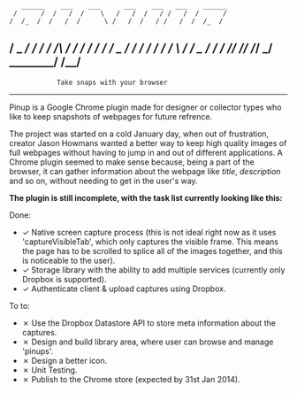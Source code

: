        ______    ___    ___      ___    ___   ___    ______
     /      /  /   /  /    \   /   /  /   / /   /  /      /
    /  /_  /  /   /  /      \ /   /  /   / /   /  /  /_  /
   /   _ _/  /   /  /   /\   /   /  /   / /   /  /   _ _/
  /  /      /   /  /   /  \     /  /    _    /  /  /
 /__/      /___/  /___/    \___/   \________/  /__/
------------------------------------------------------------
                Take snaps with your browser
------------------------------------------------------------

Pinup is a Google Chrome plugin made for designer or collector types who like to keep snapshots of webpages for future refrence.

The project was started on a cold January day, when out of frustration, creator Jason Howmans wanted a better way to keep high quality images of full webpages without having to jump in and out of different applications. A Chrome plugin seemed to make sense because, being a part of the browser, it can gather information about the webpage like _title_, _description_ and so on, without needing to get in the user's way.

**The plugin is still incomplete, with the task list currently looking like this:**

Done:
- ✓ Native screen capture process (this is not ideal right now as it uses 'captureVisibleTab', which only captures the visible frame. This means the page has to be scrolled to splice all of the images together, and this is noticeable to the user).
- ✓ Storage library with the ability to add multiple services (currently only Dropbox is supported).
- ✓ Authenticate client & upload captures using Dropbox.

To to:
- ✗ Use the Dropbox Datastore API to store meta information about the captures.
- ✗ Design and build library area, where user can browse and manage 'pinups'.
- ✗ Design a better icon.
- ✗ Unit Testing.
- ✗ Publish to the Chrome store (expected by 31st Jan 2014).